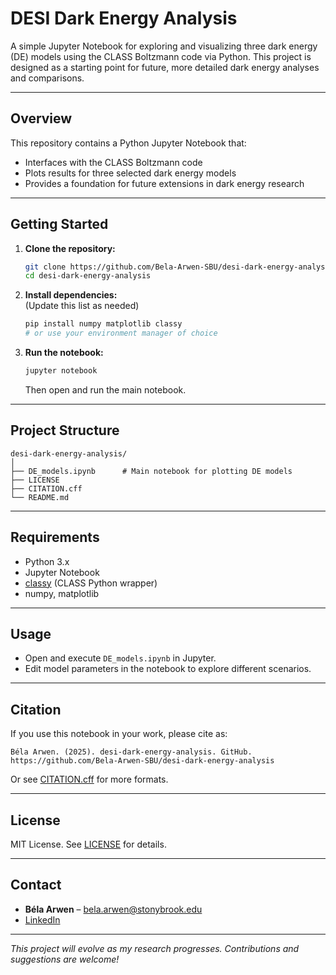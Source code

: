 # DESI Dark Energy Analysis

A simple Jupyter Notebook for exploring and visualizing three dark energy (DE) models using the CLASS Boltzmann code via Python. This project is designed as a starting point for future, more detailed dark energy analyses and comparisons.

---

## Overview

This repository contains a Python Jupyter Notebook that:
- Interfaces with the CLASS Boltzmann code
- Plots results for three selected dark energy models
- Provides a foundation for future extensions in dark energy research

---

## Getting Started

1. **Clone the repository:**
   ```bash
   git clone https://github.com/Bela-Arwen-SBU/desi-dark-energy-analysis.git
   cd desi-dark-energy-analysis
   ```

2. **Install dependencies:**  
   (Update this list as needed)
   ```bash
   pip install numpy matplotlib classy
   # or use your environment manager of choice
   ```

3. **Run the notebook:**
   ```bash
   jupyter notebook
   ```
   Then open and run the main notebook.

---

## Project Structure

```
desi-dark-energy-analysis/
│
├── DE_models.ipynb      # Main notebook for plotting DE models
├── LICENSE
├── CITATION.cff
└── README.md
```

---

## Requirements

- Python 3.x
- Jupyter Notebook
- [classy](https://github.com/lesgourg/class_public) (CLASS Python wrapper)
- numpy, matplotlib

---

## Usage

- Open and execute `DE_models.ipynb` in Jupyter.
- Edit model parameters in the notebook to explore different scenarios.

---

## Citation

If you use this notebook in your work, please cite as:

```
Béla Arwen. (2025). desi-dark-energy-analysis. GitHub. https://github.com/Bela-Arwen-SBU/desi-dark-energy-analysis
```

Or see [CITATION.cff](./CITATION.cff) for more formats.

---

## License

MIT License. See [LICENSE](./LICENSE) for details.

---

## Contact

- **Béla Arwen** – bela.arwen@stonybrook.edu
- [LinkedIn](https://www.linkedin.com/in/belaarwen/)

---

_This project will evolve as my research progresses. Contributions and suggestions are welcome!_
